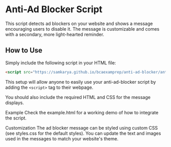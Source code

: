 # Anti-Ad Blocker Script

This script detects ad blockers on your website and shows a message encouraging users to disable it. The message is customizable and comes with a secondary, more light-hearted reminder.

## How to Use

Simply include the following script in your HTML file:

```html
<script src="https://samkarya.github.io/bcaexamprep/anti-ad-blocker/anti-ad-blocker.js"></script>
```

This setup will allow anyone to easily use your anti-ad-blocker script by adding the `<script>` tag to their webpage.

You should also include the required HTML and CSS for the message displays.

Example
Check the example.html for a working demo of how to integrate the script.

Customization
The ad blocker message can be styled using custom CSS (see styles.css for the default styles).
You can update the text and images used in the messages to match your website's theme.
